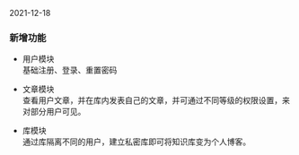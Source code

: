 2021-12-18

### 新增功能

- 用户模块   
基础注册、登录、重置密码

- 文章模块   
查看用户文章，并在库内发表自己的文章，并可通过不同等级的权限设置，来对部分用户可见。

- 库模块   
通过库隔离不同的用户，建立私密库即可将知识库变为个人博客。